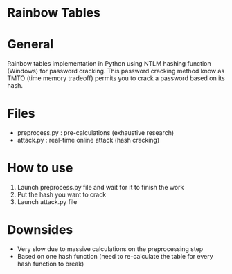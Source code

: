 # Rainbow Tables

# General
Rainbow tables implementation in Python using NTLM hashing function (Windows) for password cracking.
This password cracking method know as TMTO (time memory tradeoff) permits you to crack a password based on its hash.

# Files
* preprocess.py : pre-calculations (exhaustive research)
* attack.py : real-time online attack (hash cracking)

# How to use
1. Launch preprocess.py file and wait for it to finish the work
2. Put the hash you want to crack
3. Launch attack.py file

# Downsides
* Very slow due to massive calculations on the preprocessing step
* Based on one hash function (need to re-calculate the table for every hash function to break)
